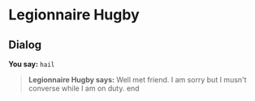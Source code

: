 # Legionnaire Hugby


## Dialog

**You say:** `hail`



>**Legionnaire Hugby says:** Well met friend. I am sorry but I musn't converse while I am on duty.
end
